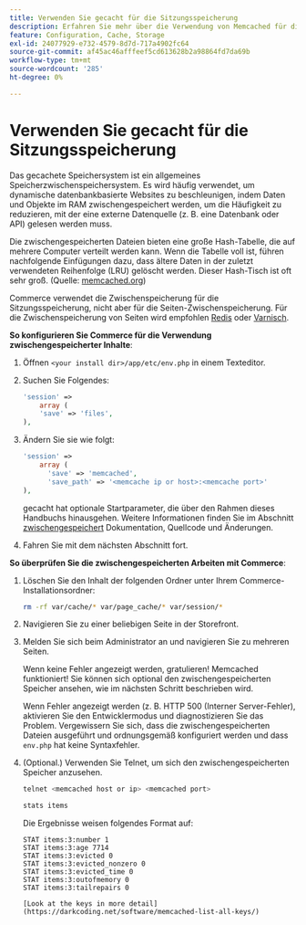 ```yaml
---
title: Verwenden Sie gecacht für die Sitzungsspeicherung
description: Erfahren Sie mehr über die Verwendung von Memcached für die Commerce-Sitzungsspeicherung.
feature: Configuration, Cache, Storage
exl-id: 24077929-e732-4579-8d7d-717a4902fc64
source-git-commit: af45ac46afffeef5cd613628b2a98864fd7da69b
workflow-type: tm+mt
source-wordcount: '285'
ht-degree: 0%

---
```


# Verwenden Sie gecacht für die Sitzungsspeicherung

Das gecachete Speichersystem ist ein allgemeines Speicherzwischenspeichersystem. Es wird häufig verwendet, um dynamische datenbankbasierte Websites zu beschleunigen, indem Daten und Objekte im RAM zwischengespeichert werden, um die Häufigkeit zu reduzieren, mit der eine externe Datenquelle (z. B. eine Datenbank oder API) gelesen werden muss.

Die zwischengespeicherten Dateien bieten eine große Hash-Tabelle, die auf mehrere Computer verteilt werden kann. Wenn die Tabelle voll ist, führen nachfolgende Einfügungen dazu, dass ältere Daten in der zuletzt verwendeten Reihenfolge (LRU) gelöscht werden. Dieser Hash-Tisch ist oft sehr groß. (Quelle: [memcached.org](https://www.memcached.org/))

Commerce verwendet die Zwischenspeicherung für die Sitzungsspeicherung, nicht aber für die Seiten-Zwischenspeicherung. Für die Zwischenspeicherung von Seiten wird empfohlen [Redis](../cache/redis-pg-cache.md) oder [Varnisch](../cache/config-varnish.md).

**So konfigurieren Sie Commerce für die Verwendung zwischengespeicherter Inhalte**:

1. Öffnen `<your install dir>/app/etc/env.php` in einem Texteditor.
1. Suchen Sie Folgendes:

   ```php
   'session' =>
       array (
       'save' => 'files',
   ),
   ```

1. Ändern Sie sie wie folgt:

   ```php
   'session' =>
       array (
         'save' => 'memcached',
         'save_path' => '<memcache ip or host>:<memcache port>'
   ),
   ```

   gecacht hat optionale Startparameter, die über den Rahmen dieses Handbuchs hinausgehen. Weitere Informationen finden Sie im Abschnitt [zwischengespeichert](https://www.php.net/manual/en/memcached.sessions.php) Dokumentation, Quellcode und Änderungen.

1. Fahren Sie mit dem nächsten Abschnitt fort.

**So überprüfen Sie die zwischengespeicherten Arbeiten mit Commerce**:

1. Löschen Sie den Inhalt der folgenden Ordner unter Ihrem Commerce-Installationsordner:

   ```bash
   rm -rf var/cache/* var/page_cache/* var/session/*
   ```

1. Navigieren Sie zu einer beliebigen Seite in der Storefront.

1. Melden Sie sich beim Administrator an und navigieren Sie zu mehreren Seiten.

   Wenn keine Fehler angezeigt werden, gratulieren! Memcached funktioniert! Sie können sich optional den zwischengespeicherten Speicher ansehen, wie im nächsten Schritt beschrieben wird.

   Wenn Fehler angezeigt werden (z. B. HTTP 500 (Interner Server-Fehler), aktivieren Sie den Entwicklermodus und diagnostizieren Sie das Problem. Vergewissern Sie sich, dass die zwischengespeicherten Dateien ausgeführt und ordnungsgemäß konfiguriert werden und dass `env.php` hat keine Syntaxfehler.

1. (Optional.) Verwenden Sie Telnet, um sich den zwischengespeicherten Speicher anzusehen.

   ```bash
   telnet <memcached host or ip> <memcached port>
   ```

   ```bash
   stats items
   ```

   Die Ergebnisse weisen folgendes Format auf:

   ```terminal
   STAT items:3:number 1
   STAT items:3:age 7714
   STAT items:3:evicted 0
   STAT items:3:evicted_nonzero 0
   STAT items:3:evicted_time 0
   STAT items:3:outofmemory 0
   STAT items:3:tailrepairs 0
   
   [Look at the keys in more detail](https://darkcoding.net/software/memcached-list-all-keys/)
   ```

